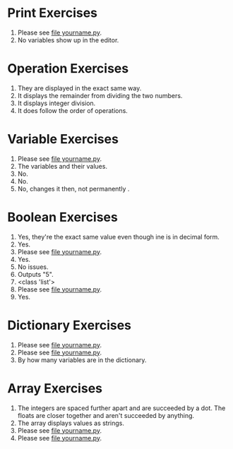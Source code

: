 # Print Exercises
1) Please see [file yourname.py](https://github.com/MiguelSwampy/pscyh403/blob/main/Assignment2/yourname.py).
2) No variables show up in the editor. 
# Operation Exercises
1) They are displayed in the exact same way.
2) It displays the remainder from dividing the two numbers. 
3) It displays integer division. 
4) It does follow the order of operations.
# Variable Exercises 
1) Please see [file yourname.py](https://github.com/MiguelSwampy/pscyh403/blob/main/Assignment2/yourname.py).
2) The variables and their values.
3) No.
5) No.
6) No, changes it then, not permanently .
# Boolean Exercises 
1) Yes, they're the exact same value even though ine is in decimal form.
2) Yes.
3) Please see [file yourname.py](https://github.com/MiguelSwampy/pscyh403/blob/main/Assignment2/yourname.py).
1) Yes.
2) No issues.
3) Outputs "5".
4) <class 'list'>
5) Please see [file yourname.py](https://github.com/MiguelSwampy/pscyh403/blob/main/Assignment2/yourname.py).
6) Yes.
# Dictionary Exercises
1) Please see [file yourname.py](https://github.com/MiguelSwampy/pscyh403/blob/main/Assignment2/yourname.py).
2) Please see [file yourname.py](https://github.com/MiguelSwampy/pscyh403/blob/main/Assignment2/yourname.py).
3) By how many variables are in the dictionary.
# Array Exercises
1) The integers are spaced further apart and are succeeded by a dot. The floats are closer together and aren't succeeded by anything. 
2) The array displays values as strings.
3) Please see [file yourname.py](https://github.com/MiguelSwampy/pscyh403/blob/main/Assignment2/yourname.py).
4) Please see [file yourname.py](https://github.com/MiguelSwampy/pscyh403/blob/main/Assignment2/yourname.py).
